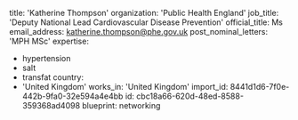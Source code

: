 title: 'Katherine Thompson'
organization: 'Public Health England'
job_title: 'Deputy National Lead Cardiovascular Disease Prevention'
official_title: Ms
email_address: katherine.thompson@phe.gov.uk
post_nominal_letters: 'MPH MSc'
expertise:
  - hypertension
  - salt
  - transfat
country:
  - 'United Kingdom'
works_in: 'United Kingdom'
import_id: 8441d1d6-7f0e-442b-9fa0-32e594a4e4bb
id: cbc18a66-620d-48ed-8588-359368ad4098
blueprint: networking
